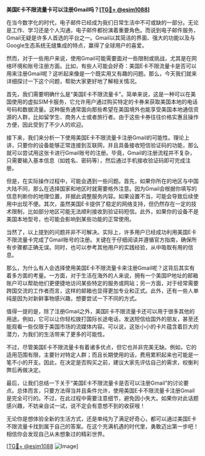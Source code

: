 **美国E卡不限流量卡可以注册Gmail吗？[[TG💪+ @esim1088](https://t.me/s/esim1088)]**

在当今数字化的时代，电子邮件已经成为我们日常生活中不可或缺的一部分。无论是工作、学习还是个人沟通，电子邮件都扮演着重要角色。而说到电子邮件服务，Gmail无疑是许多人首选的平台之一。Gmail以其简洁的界面、强大的功能以及与Google生态系统无缝集成的特点，赢得了全球用户的喜爱。

然而，对于一些用户来说，使用Gmail可能需要面对一些限制或挑战，尤其是在网络环境和账号注册方面。比如，有些人可能会好奇：美国E卡不限流量卡是否可以用来注册Gmail呢？这听起来像是一个既实用又有趣的问题。那么，今天我们就来详细探讨一下这个问题，帮助大家更好地了解相关情况。

首先，我们需要明确什么是“美国E卡不限流量卡”。简单来说，这是一种可以在美国使用的虚拟SIM卡服务，它允许用户通过购买特定的卡券来获取美国本地的电话号码和数据流量。这种服务通常面向那些希望在美国境外也能享受美国本地通信资源的人群，比如留学生、商务人士或者旅行者。由于这些卡券往往价格实惠且操作方便，因此受到了不少人的欢迎。

接下来，我们来分析一下使用美国E卡不限流量卡注册Gmail的可能性。理论上讲，只要你的设备能够正常连接到互联网，并且具备接收短信验证码的功能，那么就可以尝试用这张卡进行Gmail账号的注册。毕竟，Gmail的注册流程并不复杂，只需要输入基本信息（如姓名、密码等），然后通过手机接收验证码即可完成注册。

但是，在实际操作过程中，可能会遇到一些问题。首先，如果你所在的地区与中国大陆不同，那么在选择国家和地区时就需要格外注意。因为Gmail会根据你填写的信息判断你的地理位置，并据此调整服务内容。如果设置不当，可能会导致后续使用中出现不便。其次，虽然美国E卡提供了稳定的网络支持，但仍然存在一定的技术限制，比如部分地区可能无法顺利接收到验证码短信。此外，如果你的设备不是美国本地型号，也可能会影响到某些功能的正常使用。

当然了，以上提到的问题并非不可解决。实际上，许多用户已经成功利用美国E卡不限流量卡完成了Gmail账号的注册。关键在于仔细阅读并遵循官方指南，确保所有步骤都正确无误。同时，也可以参考其他用户的实践经验，从中吸取有用的信息。

那么，为什么有人会选择使用美国E卡不限流量卡来注册Gmail呢？这背后其实有着多方面的考量。一方面，对于生活在海外的人来说，拥有一个美国IP地址的邮箱账户可以帮助他们更便捷地访问某些特定的服务或网站；另一方面，对于经常需要跨国交流的工作者而言，这样的邮箱也显得更加专业和正式。此外，还有一些人单纯是因为对新鲜事物感兴趣，想要尝试一下不同的方式。

值得一提的是，除了注册Gmail之外，美国E卡不限流量卡还可以用于很多其他的用途。例如，它可以让你轻松拨打国际长途电话，发送短信给国外的朋友，甚至还能观看一些仅限于美国市场的流媒体内容。可以说，这张小小的卡片蕴含着巨大的潜力，为我们的生活带来了更多的可能性。

不过，尽管美国E卡不限流量卡有着诸多优点，但它也并非完美无缺。例如，它的适用范围有限，主要针对特定人群；而且长期使用的话，费用累积起来也可能是一笔不小的开支。因此，在决定是否购买之前，建议大家先评估自己的需求，权衡利弊后再做决定。

最后，让我们总结一下关于“美国E卡不限流量卡是否可以注册Gmail”的讨论要点。总体而言，只要方法得当并且条件允许，使用美国E卡不限流量卡注册Gmail是完全可行的。不过，在此过程中需要注意细节，避免因小失大。如果你对此话题感兴趣，不妨亲自试一试，说不定会有意想不到的收获哦！

无论你是想体验全新的生活方式，还是单纯为了满足好奇心，都可以通过美国E卡不限流量卡找到属于自己的答案。在这个充满机遇的时代里，勇敢迈出第一步吧！相信你会发现自己从未想象过的精彩世界。

[[TG💪+ @esim1088](https://t.me/s/esim1088) ![Image](https://i.postimg.cc/4NQfJmqS/Snipaste-2025-05-13-00-14-12.png)]